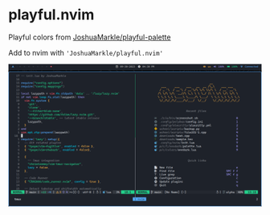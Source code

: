 # playful.nvim

Playful colors from <a href="https://github.com/JoshuaMarkle/playful-palette">JoshuaMarkle/playful-palette</a>

Add to nvim with `'JoshuaMarkle/playful.nvim'`

![Screenshot](https://github.com/JoshuaMarkle/playful.nvim/blob/main/Screenshot_2023-09-30-16-30-03_1366x768.png?raw=true)
